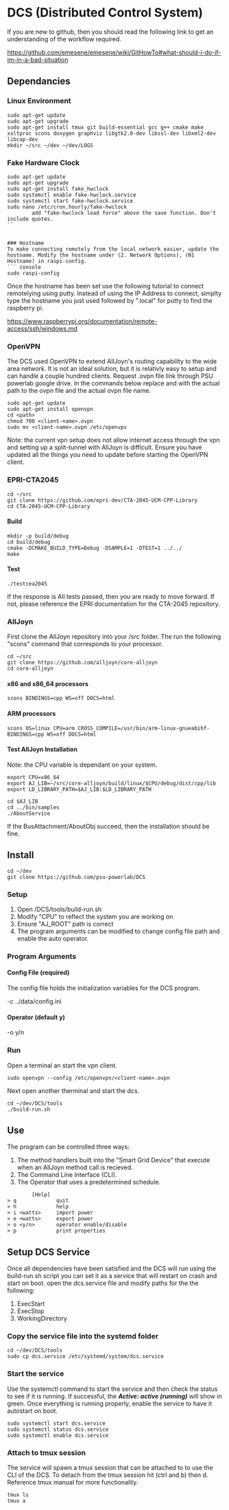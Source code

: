 # DCS (Distributed Control System)
If you are new to github, then you should read the following link to get an understanding of the workflow required.

https://github.com/emesene/emesene/wiki/GitHowTo#what-should-i-do-if-im-in-a-bad-situation

## Dependancies
### Linux Environment
``` console
sudo apt-get update
sudo apt-get upgrade
sudo apt-get install tmux git build-essential gcc g++ cmake make xsltproc scons doxygen graphviz libgtk2.0-dev libssl-dev libxml2-dev libcap-dev
mkdir ~/src ~/dev ~/dev/LOGS
```

### Fake Hardware Clock
``` console
sudo apt-get update
sudo apt-get upgrade
sudo apt-get install fake_hwclock
sudo systemctl enable fake-hwclock.service
sudo systemctl start fake-hwclock.service
sudo nano /etc/cron.hourly/fake-hwclock
        add "fake-hwclock load force" above the save function. Don't include quotes.
``


### Hostname
To make connecting remotely from the local network easier, update the hostname. Modify the hostname under (2. Network Options), (N1 Hostname) in raspi-config.
``` console
sudo raspi-config
```
Once the hostname has been set use the following tutorial to connect remotelying using putty. Instead of using the IP Address to connect, simplty type the hostname you just used followed by ".local" for putty to find the raspberry pi. 

https://www.raspberrypi.org/documentation/remote-access/ssh/windows.md

### OpenVPN
The DCS used OpenVPN to extend AllJoyn's routing capability to the wide area network. It is not an ideal solution, but it is relativly easy to setup and can handle a couple hundred clients. Request <client>.ovpn file link through PSU powerlab google drive. In the commands below replace <path> and <client-name> with the actual path to the ovpn file and the actual ovpn file name. 
        
``` console
sudo apt-get update
sudo apt-get install openvpn
cd <path>
chmod 700 <client-name>.ovpn
sudo mv <client-name>.ovpn /etc/openvpv
```

Note: the current vpn setup does not allow internet access through the vpn and setting up a split-tunnel with AllJoyn is difficult. Ensure you have updated all the things you need to update before starting the OpenVPN client.

### EPRI-CTA2045
``` console
cd ~/src
git clone https://github.com/epri-dev/CTA-2045-UCM-CPP-Library
cd CTA-2045-UCM-CPP-Library
```
#### Build
``` console
mkdir -p build/debug
cd build/debug
cmake -DCMAKE_BUILD_TYPE=Debug -DSAMPLE=1 -DTEST=1 ../../
make
```

#### Test
``` console
./testcea2045
```

If the response is All tests passed, then you are ready to move forward. If not, please reference the EPRI documentation for the CTA-2045 repository. 

### AllJoyn
First clone the AllJoyn repository into your /src folder. The run the following "scons" command that corresponds to your processor. 
``` console
cd ~/src
git clone https://github.com/alljoyn/core-alljoyn
cd core-alljoyn
```

#### x86 and x86_64 processors
``` console
scons BINDINGS=cpp WS=off DOCS=html
```

#### ARM processors
``` console
scons OS=linux CPU=arm CROSS_COMPILE=/usr/bin/arm-linux-gnueabihf- BINDINGS=cpp WS=off DOCS=html
```

#### Test AllJoyn Installation
Note: the CPU variable is dependant on your system. 
``` console
export CPU=x86_64
export AJ_LIB=~/src/core-alljoyn/build/linux/$CPU/debug/dist/cpp/lib
export LD_LIBRARY_PATH=$AJ_LIB:$LD_LIBRARY_PATH

cd $AJ_LIB
cd ../bin/samples
./AboutService
```
If the BusAttachment/AboutObj succeed, then the installation should be fine.

## Install
``` console
cd ~/dev
git clone https://github.com/psu-powerlab/DCS
```

### Setup
1. Open /DCS/tools/build-run.sh
2. Modify "CPU" to reflect the system you are working on
3. Ensure "AJ_ROOT" path is correct
4. The program arguments can be modified to change config file path and enable the auto operator.

### Program Arguments
#### Config File (required)
The config file holds the initialization variables for the DCS program.

-c ../data/config.ini

#### Operator (default y)

-o y/n

### Run
Open a terminal an start the vpn client.
``` console
sudo openvpn --config /etc/openvpn/<client-name>.ovpn
```

Next open another therminal and start the dcs.
``` console
cd ~/dev/DCS/tools
./build-run.sh
```

## Use
The program can be controlled three ways:
1. The method handlers built into the "Smart Grid Device" that execute when an AllJoyn method call is recieved.
2. The Command Line Interface (CLI).
3. The Operator that uses a predetermined schedule.

```
        [Help]
> q             quit
> h             help
> i <watts>     import power
> e <watts>     export power
> o <y/n>       operator enable/disable
> p             print properties
```

## Setup DCS Service
Once all dependencies have been satisfied and the DCS will run using the build-run.sh script you can set it as a service that will restart on crash and start on boot. open the dcs.service file and modify paths for the the following:
1. ExecStart
2. ExecStop
3. WorkingDirectory

### Copy the service file into the systemd folder
``` console
cd ~/dev/DCS/tools
sudo cp dcs.service /etc/systemd/system/dcs.service
```

### Start the service
Use the systemctl command to start the service and then check the status to see if it is running. If successful, the ***Active: active (running)*** will show in green. Once everything is running properly, enable the service to have it autostart on boot.

``` console
sudo systemctl start dcs.service
sudo systemctl status dcs.service
sudo systemctl enable dcs.service
```
### Attach to tmux session
The service will spawn a tmux session that can be attached to to use the CLI of the DCS. To detach from the tmux session hit (ctrl and b) then d. Reference tmux manual for more functionality.

``` console
tmux ls
tmux a
```
